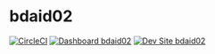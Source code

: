 # bdaid02

[![CircleCI](https://circleci.com/gh/aminulpantheon/bdaid02.svg?style=shield)](https://circleci.com/gh/aminulpantheon/bdaid02)
[![Dashboard bdaid02](https://img.shields.io/badge/dashboard-bdaid02-yellow.svg)](https://dashboard.pantheon.io/sites/e915736b-8498-44ca-b4cb-959c1a02f087#dev/code)
[![Dev Site bdaid02](https://img.shields.io/badge/site-bdaid02-blue.svg)](http://dev-bdaid02.pantheonsite.io/)